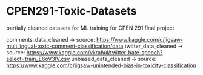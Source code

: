 # CPEN291-Toxic-Datasets

partially cleaned datasets for ML training for CPEN 291 final project

comments_data_cleaned -> source: https://www.kaggle.com/c/jigsaw-multilingual-toxic-comment-classification/data
twitter_data_cleaned -> source: https://www.kaggle.com/vkrahul/twitter-hate-speech?select=train_E6oV3lV.csv
unbiased_data_cleaned -> source: https://www.kaggle.com/c/jigsaw-unintended-bias-in-toxicity-classification
